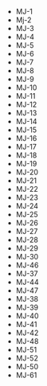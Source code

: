 - MJ-1
- Mj-2
- MJ-3
- MJ-4
- MJ-5
- MJ-6
- MJ-7
- MJ-8
- MJ-9
- MJ-10
- MJ-11
- MJ-12
- MJ-13
- MJ-14
- MJ-15
- MJ-16
- MJ-17
- MJ-18
- MJ-19
- MJ-20
- MJ-21
- MJ-22
- MJ-23
- MJ-24
- MJ-25
- MJ-26
- MJ-27
- MJ-28
- MJ-29
- MJ-30
- MJ-46
- MJ-37
- MJ-44
- MJ-47
- MJ-38
- MJ-39
- MJ-40
- MJ-41
- MJ-42
- MJ-48
- MJ-51
- MJ-52
- MJ-50
- MJ-61
